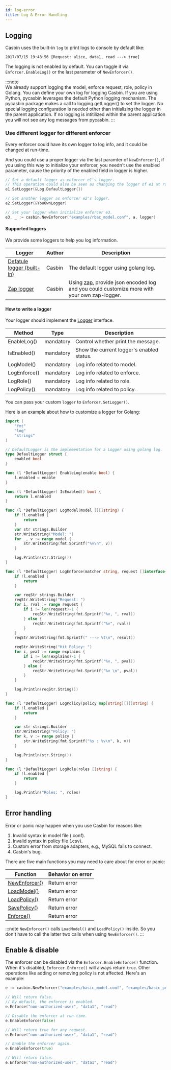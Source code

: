 ```yaml
---
id: log-error
title: Log & Error Handling
---
```


## Logging

Casbin uses the built-in ``log`` to print logs to console by default like:

```log
2017/07/15 19:43:56 [Request: alice, data1, read ---> true]
```

The logging is not enabled by default. You can toggle it via ``Enforcer.EnableLog()`` or the last parameter of ``NewEnforcer()``.

:::note  
We already support logging the model, enforce request, role, policy in Golang. You can define your own log for logging Casbin.
If you are using Python, pycasbin leverages the default Python logging mechanism. The pycasbin package makes a call to logging.getLogger() to set the logger. No special logging configuration is needed other than initializing the logger in the parent application. If no logging is intitilized within the parent application you will not see any log messages from pycasbin. 
:::

### Use different logger for different enforcer

Every enforcer could have its own logger to log info, and it could be changed at run-time.

And you could use a proper logger via the last paramter of ``NewEnforcer()``, if you using this way to initialize your enforcer, you needn't use the enabled parameter, cause the priority of the enabled field in logger is higher.

```go
// Set a default logger as enforcer e1's logger.
// This operation could also be seen as changing the logger of e1 at run-time.
e1.SetLogger(&Log.DefaultLogger{})

// Set another logger as enforcer e2's logger.
e2.SetLogger(&YouOwnLogger)

// Set your logger when initialize enforcer e3.
e3, _ := casbin.NewEnforcer("examples/rbac_model.conf", a, logger)
```

#### Supported loggers

We provide some loggers to help you log information.

<!--DOCUSAURUS_CODE_TABS-->

<!--Go-->
Logger | Author | Description
----|----|----
[Defatule logger (built-in)](https://github.com/casbin/casbin/blob/master/log/default_logger.go) | Casbin | The default logger using golang log.
[Zap logger](https://github.com/casbin/zap-logger) | Casbin | Using [zap](https://github.com/uber-go/zap), provide json encoded log and you could customize more with your own zap-logger.

<!--END_DOCUSAURUS_CODE_TABS-->

#### How to write a logger

Your logger should implement the [Logger](https://github.com/casbin/casbin/blob/master/log/logger.go#L20) interface.

Method | Type | Description
----|------|----
EnableLog() | mandatory | Control whether print the message.
IsEnabled() | mandatory | Show the current logger's enabled status.
LogModel() | mandatory | Log info related to model.
LogEnforce() | mandatory | Log info related to enforce.
LogRole() | mandatory | Log info related to role.
LogPolicy() | mandatory | Log info related to policy.


You can pass your custom `logger` to `Enforcer.SetLogger()`.

Here is an example about how to customize a logger for Golang:

```go
import (
	"fmt"
	"log"
	"strings"
)

// DefaultLogger is the implementation for a Logger using golang log.
type DefaultLogger struct {
	enabled bool
}

func (l *DefaultLogger) EnableLog(enable bool) {
	l.enabled = enable
}

func (l *DefaultLogger) IsEnabled() bool {
	return l.enabled
}

func (l *DefaultLogger) LogModel(model [][]string) {
	if !l.enabled {
		return
	}
	var str strings.Builder
	str.WriteString("Model: ")
	for _, v := range model {
		str.WriteString(fmt.Sprintf("%v\n", v))
	}

	log.Println(str.String())
}

func (l *DefaultLogger) LogEnforce(matcher string, request []interface{}, result bool, explains [][]string) {
	if !l.enabled {
		return
	}

	var reqStr strings.Builder
	reqStr.WriteString("Request: ")
	for i, rval := range request {
		if i != len(request)-1 {
			reqStr.WriteString(fmt.Sprintf("%v, ", rval))
		} else {
			reqStr.WriteString(fmt.Sprintf("%v", rval))
		}
	}
	reqStr.WriteString(fmt.Sprintf(" ---> %t\n", result))

	reqStr.WriteString("Hit Policy: ")
	for i, pval := range explains {
		if i != len(explains)-1 {
			reqStr.WriteString(fmt.Sprintf("%v, ", pval))
		} else {
			reqStr.WriteString(fmt.Sprintf("%v \n", pval))
		}
	}

	log.Println(reqStr.String())
}

func (l *DefaultLogger) LogPolicy(policy map[string][][]string) {
	if !l.enabled {
		return
	}

	var str strings.Builder
	str.WriteString("Policy: ")
	for k, v := range policy {
		str.WriteString(fmt.Sprintf("%s : %v\n", k, v))
	}

	log.Println(str.String())
}

func (l *DefaultLogger) LogRole(roles []string) {
	if !l.enabled {
		return
	}

	log.Println("Roles: ", roles)
}

```

## Error handling

Error or panic may happen when you use Casbin for reasons like:

1. Invalid syntax in model file (.conf).
2. Invalid syntax in policy file (.csv).
3. Custom error from storage adapters, e.g., MySQL fails to connect.
4. Casbin's bug.

There are five main functions you may need to care about for error or panic:

Function | Behavior on error 
----|-----
[NewEnforcer()](https://godoc.org/github.com/casbin/casbin#NewEnforcer) | Return error
[LoadModel()](https://godoc.org/github.com/casbin/casbin#Enforcer.LoadModel) | Return error
[LoadPolicy()](https://godoc.org/github.com/casbin/casbin#Enforcer.LoadPolicy) | Return error
[SavePolicy()](https://godoc.org/github.com/casbin/casbin#Enforcer.SavePolicy) | Return error
[Enforce()](https://godoc.org/github.com/casbin/casbin#Enforcer.Enforce) | Return error

:::note
``NewEnforcer()`` calls ``LoadModel()`` and ``LoadPolicy()`` inside. So you don't have to call the latter two calls when using ``NewEnforcer()``.
:::

## Enable & disable

The enforcer can be disabled via the ``Enforcer.EnableEnforce()`` function. When it's disabled, ``Enforcer.Enforce()`` will always return ``true``. Other operations like adding or removing policy is not affected. Here's an example:

```go
e := casbin.NewEnforcer("examples/basic_model.conf", "examples/basic_policy.csv")

// Will return false.
// By default, the enforcer is enabled.
e.Enforce("non-authorized-user", "data1", "read")

// Disable the enforcer at run-time.
e.EnableEnforce(false)

// Will return true for any request.
e.Enforce("non-authorized-user", "data1", "read")

// Enable the enforcer again.
e.EnableEnforce(true)

// Will return false.
e.Enforce("non-authorized-user", "data1", "read")
```

